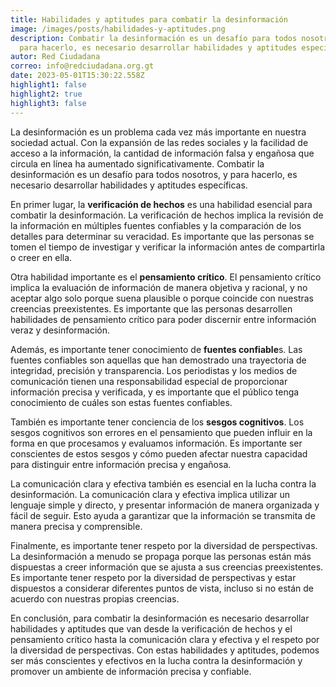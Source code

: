 ```yaml
---
title: Habilidades y aptitudes para combatir la desinformación
image: /images/posts/habilidades-y-aptitudes.png
description: Combatir la desinformación es un desafío para todos nosotros, y
  para hacerlo, es necesario desarrollar habilidades y aptitudes específicas.
autor: Red Ciudadana
correo: info@redciudadana.org.gt
date: 2023-05-01T15:30:22.558Z
highlight1: false
highlight2: true
highlight3: false
---
```

La desinformación es un problema cada vez más importante en nuestra sociedad actual. Con la expansión de las redes sociales y la facilidad de acceso a la información, la cantidad de información falsa y engañosa que circula en línea ha aumentado significativamente. Combatir la desinformación es un desafío para todos nosotros, y para hacerlo, es necesario desarrollar habilidades y aptitudes específicas.

En primer lugar, la **verificación de hechos** es una habilidad esencial para combatir la desinformación. La verificación de hechos implica la revisión de la información en múltiples fuentes confiables y la comparación de los detalles para determinar su veracidad. Es importante que las personas se tomen el tiempo de investigar y verificar la información antes de compartirla o creer en ella.

Otra habilidad importante es el **pensamiento crítico**. El pensamiento crítico implica la evaluación de información de manera objetiva y racional, y no aceptar algo solo porque suena plausible o porque coincide con nuestras creencias preexistentes. Es importante que las personas desarrollen habilidades de pensamiento crítico para poder discernir entre información veraz y desinformación.

Además, es importante tener conocimiento de **fuentes confiable**s. Las fuentes confiables son aquellas que han demostrado una trayectoria de integridad, precisión y transparencia. Los periodistas y los medios de comunicación tienen una responsabilidad especial de proporcionar información precisa y verificada, y es importante que el público tenga conocimiento de cuáles son estas fuentes confiables.

También es importante tener conciencia de los **sesgos cognitivos**. Los sesgos cognitivos son errores en el pensamiento que pueden influir en la forma en que procesamos y evaluamos información. Es importante ser conscientes de estos sesgos y cómo pueden afectar nuestra capacidad para distinguir entre información precisa y engañosa.

La comunicación clara y efectiva también es esencial en la lucha contra la desinformación. La comunicación clara y efectiva implica utilizar un lenguaje simple y directo, y presentar información de manera organizada y fácil de seguir. Esto ayuda a garantizar que la información se transmita de manera precisa y comprensible.

Finalmente, es importante tener respeto por la diversidad de perspectivas. La desinformación a menudo se propaga porque las personas están más dispuestas a creer información que se ajusta a sus creencias preexistentes. Es importante tener respeto por la diversidad de perspectivas y estar dispuestos a considerar diferentes puntos de vista, incluso si no están de acuerdo con nuestras propias creencias.

En conclusión, para combatir la desinformación es necesario desarrollar habilidades y aptitudes que van desde la verificación de hechos y el pensamiento crítico hasta la comunicación clara y efectiva y el respeto por la diversidad de perspectivas. Con estas habilidades y aptitudes, podemos ser más conscientes y efectivos en la lucha contra la desinformación y promover un ambiente de información precisa y confiable.